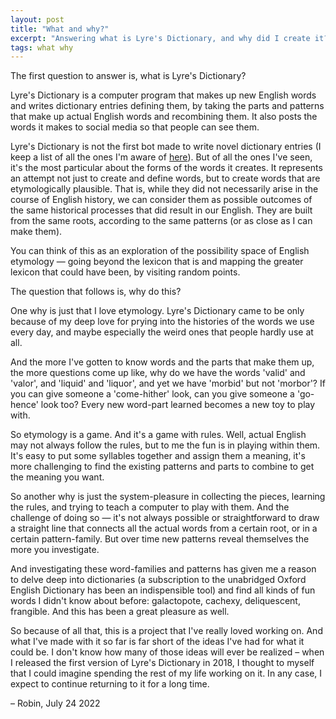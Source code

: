 ```yaml
---
layout: post
title: "What and why?"
excerpt: "Answering what is Lyre's Dictionary, and why did I create it?"
tags: what why
---
```


The first question to answer is, what is Lyre's Dictionary?

Lyre's Dictionary is a computer program that makes up new English words and writes dictionary entries defining them, by taking the parts and patterns that make up actual English words and recombining them. It also posts the words it makes to social media so that people can see them.

Lyre's Dictionary is not the first bot made to write novel dictionary entries (I keep
a list of all the ones I'm aware of [here](http://www.inthescales.com/pages/generative-dictionaries/)). But of all the ones I've seen, it's the most particular about the forms of the words it creates. It represents an attempt not just to create and define words, but to create words that are etymologically plausible. That is, while they did not necessarily arise in the course of English history, we can consider them as possible outcomes of the same historical processes that did result in our English. They are built from the same roots, according to the same patterns (or as close as I can make them). 

You can think of this as an exploration of the possibility space of English etymology — going beyond the lexicon that is and mapping the greater lexicon that could have been, by visiting random points.

The question that follows is, why do this?

One why is just that I love etymology. Lyre's Dictionary came to be only because of my deep love for prying into the histories of the words we use every day, and maybe especially the weird ones that people hardly use at all.

And the more I've gotten to know words and the parts that make them up, the more questions come up like, why do we have the words 'valid' and 'valor', and 'liquid' and 'liquor', and yet we have 'morbid' but not 'morbor'? If you can give someone a 'come-hither' look, can you give someone a 'go-hence' look too? Every new word-part learned becomes a new toy to play with.

So etymology is a game. And it's a game with rules. Well, actual English may not always follow the rules, but to me the fun is in playing within them. It's easy to put some syllables together and assign them a meaning, it's more challenging to find the existing patterns and parts to combine to get the meaning you want.

So another why is just the system-pleasure in collecting the pieces, learning the rules, and trying to teach a computer to play with them. And the challenge of doing so — it's not always possible or straightforward to draw a straight line that connects all the actual words from a certain root, or in a certain pattern-family. But over time new patterns reveal themselves the more you investigate.

And investigating these word-families and patterns has given me a reason to delve deep into dictionaries (a subscription to the unabridged Oxford English Dictionary has been an indispensible tool) and find all kinds of fun words I didn't know about before: galactopote, cachexy, deliquescent, frangible. And this has been a great pleasure as well.

So because of all that, this is a project that I've really loved working on. And what I've made with it so far is far short of the ideas I've had for what it could be. I don't know how many of those ideas will ever be realized – when I released the first version of Lyre's Dictionary in 2018, I thought to myself that I could imagine spending the rest of my life working on it. In any case, I expect to continue returning to it for a long time.

– Robin, July 24 2022
